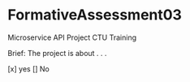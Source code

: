 # FormativeAssessment03
Microservice API Project CTU Training

Brief: The project is about  . . .

[x] yes
[]  No
